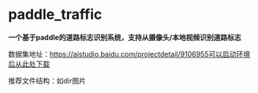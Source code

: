 # paddle_traffic

**一个基于paddle的道路标志识别系统，支持从摄像头/本地视频识别道路标志**

数据集地址：https://aistudio.baidu.com/projectdetail/9106955可以启动环境后从此处下载

推荐文件结构：如dir图片



